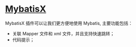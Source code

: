 # [MybatisX](https://plugins.jetbrains.com/plugin/10119-mybatisx)

MybatisX 插件可以让我们更方便地使用 Mybatis, 主要功能包括：
- 关联 Mapper 文件和 xml 文件，并且支持快速跳转；
- 代码提示；